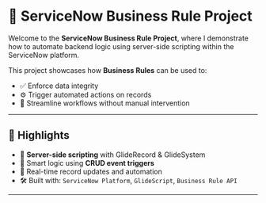 # 💼 ServiceNow Business Rule Project

Welcome to the **ServiceNow Business Rule Project**, where I demonstrate how to automate backend logic using server-side scripting within the ServiceNow platform.

This project showcases how **Business Rules** can be used to:
- ✅ Enforce data integrity
- ⚙️ Trigger automated actions on records
- 🔄 Streamline workflows without manual intervention

---

## 🚀 Highlights

- 🔧 **Server-side scripting** with GlideRecord & GlideSystem
- 🧠 Smart logic using **CRUD event triggers**
- 🔄 Real-time record updates and automation
- 🛠 Built with: `ServiceNow Platform`, `GlideScript`, `Business Rule API`

---
